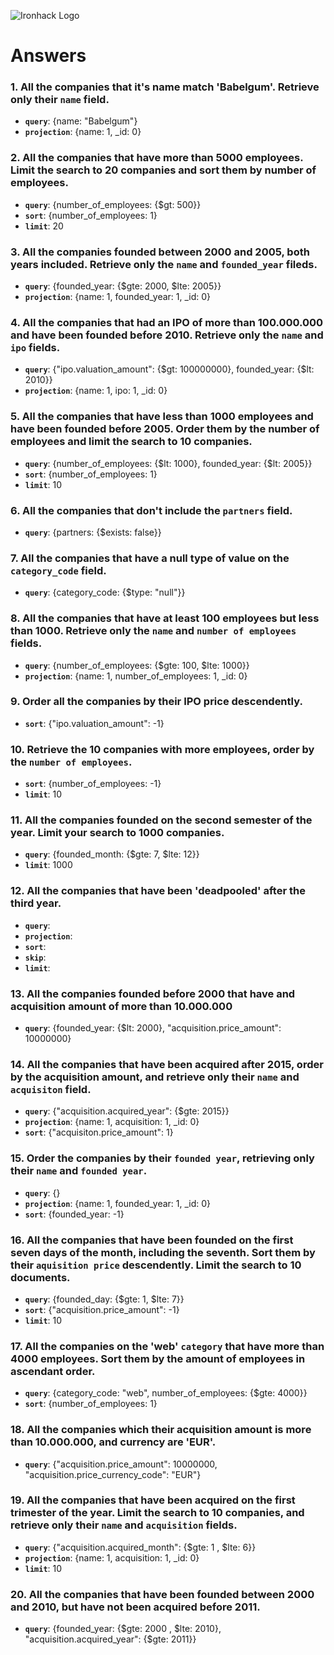 ![Ironhack Logo](https://i.imgur.com/1QgrNNw.png)

# Answers

### 1. All the companies that it's name match 'Babelgum'. Retrieve only their `name` field.

- **`query`**: {name: "Babelgum"}
- **`projection`**: {name: 1, _id: 0} 

### 2. All the companies that have more than 5000 employees. Limit the search to 20 companies and sort them by **number of employees**.

- **`query`**: {number_of_employees: {$gt: 500}}
- **`sort`**: {number_of_employees: 1}
- **`limit`**: 20

### 3. All the companies founded between 2000 and 2005, both years included. Retrieve only the `name` and `founded_year` fileds.

- **`query`**: {founded_year: {$gte: 2000, $lte: 2005}}
- **`projection`**: {name: 1, founded_year: 1, _id: 0}

### 4. All the companies that had an IPO of more than 100.000.000 and have been founded before 2010. Retrieve only the `name` and `ipo` fields.

- **`query`**: {"ipo.valuation_amount": {$gt: 100000000}, founded_year: {$lt: 2010}}
- **`projection`**: {name: 1, ipo: 1, _id: 0}

### 5. All the companies that have less than 1000 employees and have been founded before 2005. Order them by the number of employees and limit the search to 10 companies.

- **`query`**: {number_of_employees: {$lt: 1000}, founded_year: {$lt: 2005}}
- **`sort`**: {number_of_employees: 1}
- **`limit`**: 10

### 6. All the companies that don't include the `partners` field.

- **`query`**: {partners: {$exists: false}}

### 7. All the companies that have a null type of value on the `category_code` field.

- **`query`**: {category_code: {$type: "null"}}

### 8. All the companies that have at least 100 employees but less than 1000. Retrieve only the `name` and `number of employees` fields.

- **`query`**: {number_of_employees: {$gte: 100, $lte: 1000}}
- **`projection`**: {name: 1, number_of_employees: 1, _id: 0} 

### 9. Order all the companies by their IPO price descendently.
 
- **`sort`**: {"ipo.valuation_amount": -1}

### 10. Retrieve the 10 companies with more employees, order by the `number of employees`.

- **`sort`**: {number_of_employees: -1}
- **`limit`**: 10

### 11. All the companies founded on the second semester of the year. Limit your search to 1000 companies.

- **`query`**: {founded_month: {$gte: 7, $lte: 12}}
- **`limit`**: 1000

### 12. All the companies that have been 'deadpooled' after the third year.

- **`query`**: 
- **`projection`**: 
- **`sort`**: 
- **`skip`**: 
- **`limit`**: 

### 13. All the companies founded before 2000 that have and acquisition amount of more than 10.000.000

- **`query`**: {founded_year: {$lt: 2000}, "acquisition.price_amount": 10000000}

### 14. All the companies that have been acquired after 2015, order by the acquisition amount, and retrieve only their `name` and `acquisiton` field.

- **`query`**: {"acquisition.acquired_year": {$gte: 2015}}
- **`projection`**:  {name: 1, acquisition: 1, _id: 0}
- **`sort`**: {"acquisiton.price_amount": 1}

### 15. Order the companies by their `founded year`, retrieving only their `name` and `founded year`.

- **`query`**: {}
- **`projection`**: {name: 1, founded_year: 1, _id: 0}
- **`sort`**: {founded_year: -1}

### 16. All the companies that have been founded on the first seven days of the month, including the seventh. Sort them by their `aquisition price` descendently. Limit the search to 10 documents.

- **`query`**: {founded_day: {$gte: 1, $lte: 7}}
- **`sort`**: {"acquisition.price_amount": -1}
- **`limit`**: 10

### 17. All the companies on the 'web' `category` that have more than 4000 employees. Sort them by the amount of employees in ascendant order.

- **`query`**: {category_code: "web", number_of_employees: {$gte: 4000}}
- **`sort`**: {number_of_employees: 1}

### 18. All the companies which their acquisition amount is more than 10.000.000, and currency are 'EUR'.

- **`query`**: {"acquisition.price_amount": 10000000, "acquisition.price_currency_code": "EUR"}

### 19. All the companies that have been acquired on the first trimester of the year. Limit the search to 10 companies, and retrieve only their `name` and `acquisition` fields.

- **`query`**: {"acquisition.acquired_month": {$gte: 1 , $lte: 6}}
- **`projection`**: {name: 1, acquisition: 1, _id: 0}
- **`limit`**: 10

### 20. All the companies that have been founded between 2000 and 2010, but have not been acquired before 2011.

- **`query`**: {founded_year: {$gte: 2000 , $lte: 2010}, "acquisition.acquired_year": {$gte: 2011}}